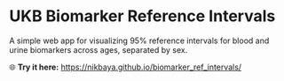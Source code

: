 # UKB Biomarker Reference Intervals

A simple web app for visualizing 95% reference intervals for blood and urine biomarkers across ages, separated by sex.

🌐 **Try it here:** <https://nikbaya.github.io/biomarker_ref_intervals/>

